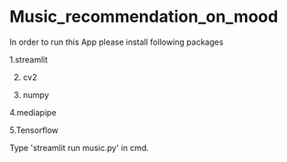 # Music_recommendation_on_mood

In order to run this App please install following packages 

1.streamlit

2. cv2 

3. numpy  

4.mediapipe 

5.Tensorflow

Type 'streamlit run music.py' in cmd.

